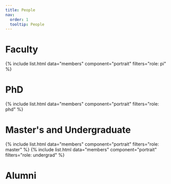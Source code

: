 ```yaml
---
title: People
nav:
  order: 1
  tooltip: People
---
```


<!-- # {% include icon.html icon="fa-solid fa-users" %} PI -->

# Faculty

{% include list.html data="members" component="portrait" filters="role: pi" %}
<!-- {% include list.html data="members" component="portrait" filters="role: ^(?!pi$)" %} -->


# PhD


{% include list.html data="members" component="portrait" filters="role: phd" %}


# Master's and Undergraduate

{% include list.html data="members" component="portrait" filters="role: master" %}
{% include list.html data="members" component="portrait" filters="role: undergrad" %}

# Alumni
